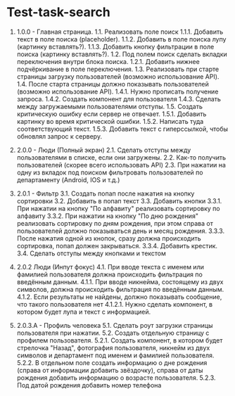# Test-task-search

1. 1.0.0 - Главная страница. 
   1.1. Реализовать поле поиск
	1.1.1. Добавить текст в поле поиска (placeholder).
	1.1.2. Добавить в поле поиска лупу (картинку вставлять?).
	1.1.3. Добавить кнопку фильтрации в поле поиска (картинку вставлять?).
   1.2. Под полем поиск сделать вкладки переключения внутри блока поиска.
	1.2.1. Добавить нижнее подчёркивание в поле переключения.
   1.3. Реализовать при старте страницы загрузку пользователей (возможно использование API).
   1.4. После старта страницы должно показывать пользователей (возможно использование API).
	1.4.1. Нужно прописать получение запроса.
	1.4.2. Создать компонент для пользователя 
	1.4.3. Сделать между загружаемыми пользователями отступы.
   1.5. Создать критическую ошибку если сервер не отвечает.
	1.5.1. Добавить картинку во время критической ошибки.
	1.5.2. Написать туда соответствующий текст.
	1.5.3. Добавить текст с гиперссылкой, чтобы обновлял запрос к серверу.

2. 2.0.0 - Люди (Полный экран)
   2.1. Сделать отступы между пользователями в списке, если они загружены.
   2.2. Как-то получить пользователей (скорее всего использовать API)
   2.3. При нажатии на одну из вкладок под поиском фильтровать пользователей по департаменту (Android, IOS и т.д.)
3. 2.0.1 - Фильтр
   3.1. Создать попап после нажатия на кнопку сортировки
   3.2. Добавить в попап текст
   3.3. Добавить кнопки 
	3.3.1. При нажатии на кнопку "По алфавиту" реализовать сортировку по алфавиту
	3.3.2. При нажатии на кнопку "По дню рождения" реализовать сортировку по дням рождения, при этом справа от пользователей должно показываться день и месяц рождения.
	3.3.3. После нажатия одной из кнопок, сразу должна происходить сортировка, попап должен закрываться.
	3.3.4. Добавить крестик.
   3.4. Сделать отступы между кнопками и текстом

4. 2.0.2 Люди (Инпут фокус)
   4.1. При вводе текста с именем или фамилией пользователя должна происходить фильтрация по введённым данным.
	4.1.1. При вводе никнейма, состоящему из двух символов, должна происходить фильтрация по введённым данным.
	4.1.2. Если результаты не найдены, должно показывать сообщение, что такого пользователя нет
		4.1.2.1. Нужно сделать компонент, в котором будет лупа и текст с информацией.
5. 2.0.3.А - Профиль человека 
   5.1. Сделать роут загрузки страницы пользователя при нажатии.
   5.2. Создать отдельную страницу с профилем пользователя.
	5.2.1. Создать компонент, в котором будет стрелочка "Назад", фотография пользователя, никнейм из двух символов и департамент под именем и фамилией пользователя.
	5.2.2. В отдельном поле создать информацию о дне рождения (справа от информации добавить звёздочку), справа от даты рождения добавить информацию о возрасте пользователя.
	5.2.3. Под датой рождения добавить номер телефона 
